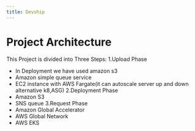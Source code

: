 ```yaml
---
title: Devship
---
```


# Project Architecture

This Project is divided into Three Steps:
1.Upload Phase

- In Deployment we have used amazon s3
- Amazon simple queue service
- EC2 instance with AWS Fargate(it can autoscale server up and down alternative k8,ASG)
  2.Deployment Phase
- Amazon S3
- SNS queue
  3.Request Phase
- Amazon Global Accelerator
- AWS Global Network
- AWS EKS
